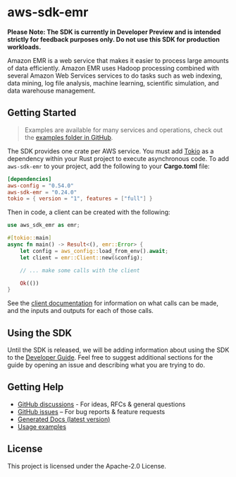 # aws-sdk-emr

**Please Note: The SDK is currently in Developer Preview and is intended strictly for
feedback purposes only. Do not use this SDK for production workloads.**

Amazon EMR is a web service that makes it easier to process large amounts of data efficiently. Amazon EMR uses Hadoop processing combined with several Amazon Web Services services to do tasks such as web indexing, data mining, log file analysis, machine learning, scientific simulation, and data warehouse management.

## Getting Started

> Examples are available for many services and operations, check out the
> [examples folder in GitHub](https://github.com/awslabs/aws-sdk-rust/tree/main/examples).

The SDK provides one crate per AWS service. You must add [Tokio](https://crates.io/crates/tokio)
as a dependency within your Rust project to execute asynchronous code. To add `aws-sdk-emr` to
your project, add the following to your **Cargo.toml** file:

```toml
[dependencies]
aws-config = "0.54.0"
aws-sdk-emr = "0.24.0"
tokio = { version = "1", features = ["full"] }
```

Then in code, a client can be created with the following:

```rust
use aws_sdk_emr as emr;

#[tokio::main]
async fn main() -> Result<(), emr::Error> {
    let config = aws_config::load_from_env().await;
    let client = emr::Client::new(&config);

    // ... make some calls with the client

    Ok(())
}
```

See the [client documentation](https://docs.rs/aws-sdk-emr/latest/aws_sdk_emr/client/struct.Client.html)
for information on what calls can be made, and the inputs and outputs for each of those calls.

## Using the SDK

Until the SDK is released, we will be adding information about using the SDK to the
[Developer Guide](https://docs.aws.amazon.com/sdk-for-rust/latest/dg/welcome.html). Feel free to suggest
additional sections for the guide by opening an issue and describing what you are trying to do.

## Getting Help

* [GitHub discussions](https://github.com/awslabs/aws-sdk-rust/discussions) - For ideas, RFCs & general questions
* [GitHub issues](https://github.com/awslabs/aws-sdk-rust/issues/new/choose) – For bug reports & feature requests
* [Generated Docs (latest version)](https://awslabs.github.io/aws-sdk-rust/)
* [Usage examples](https://github.com/awslabs/aws-sdk-rust/tree/main/examples)

## License

This project is licensed under the Apache-2.0 License.


